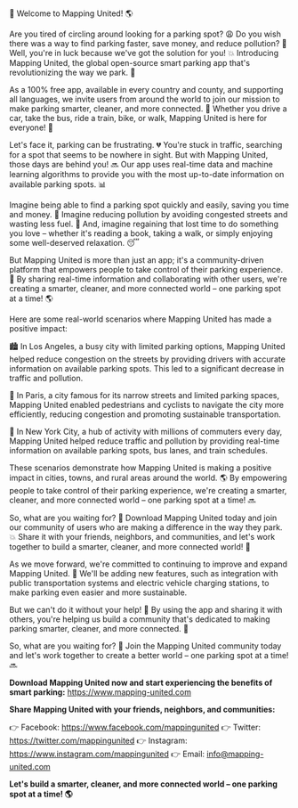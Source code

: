 🎉 Welcome to Mapping United! 🌎

Are you tired of circling around looking for a parking spot? 😩 Do you wish there was a way to find parking faster, save money, and reduce pollution? 🌟 Well, you're in luck because we've got the solution for you! 💥 Introducing Mapping United, the global open-source smart parking app that's revolutionizing the way we park. 🚀

As a 100% free app, available in every country and county, and supporting all languages, we invite users from around the world to join our mission to make parking smarter, cleaner, and more connected. 🌟 Whether you drive a car, take the bus, ride a train, bike, or walk, Mapping United is here for everyone! 👫

Let's face it, parking can be frustrating. 💔 You're stuck in traffic, searching for a spot that seems to be nowhere in sight. But with Mapping United, those days are behind you! 🔜 Our app uses real-time data and machine learning algorithms to provide you with the most up-to-date information on available parking spots. 📊

Imagine being able to find a parking spot quickly and easily, saving you time and money. 💸 Imagine reducing pollution by avoiding congested streets and wasting less fuel. 🌟 And, imagine regaining that lost time to do something you love – whether it's reading a book, taking a walk, or simply enjoying some well-deserved relaxation. 😴

But Mapping United is more than just an app; it's a community-driven platform that empowers people to take control of their parking experience. 👥 By sharing real-time information and collaborating with other users, we're creating a smarter, cleaner, and more connected world – one parking spot at a time! 🌎

Here are some real-world scenarios where Mapping United has made a positive impact:

🏙️ In Los Angeles, a busy city with limited parking options, Mapping United helped reduce congestion on the streets by providing drivers with accurate information on available parking spots. This led to a significant decrease in traffic and pollution.

🌳 In Paris, a city famous for its narrow streets and limited parking spaces, Mapping United enabled pedestrians and cyclists to navigate the city more efficiently, reducing congestion and promoting sustainable transportation.

🚂 In New York City, a hub of activity with millions of commuters every day, Mapping United helped reduce traffic and pollution by providing real-time information on available parking spots, bus lanes, and train schedules.

These scenarios demonstrate how Mapping United is making a positive impact in cities, towns, and rural areas around the world. 🌎 By empowering people to take control of their parking experience, we're creating a smarter, cleaner, and more connected world – one parking spot at a time! 🔜

So, what are you waiting for? 🤔 Download Mapping United today and join our community of users who are making a difference in the way they park. 💥 Share it with your friends, neighbors, and communities, and let's work together to build a smarter, cleaner, and more connected world! 🌟

As we move forward, we're committed to continuing to improve and expand Mapping United. 🚀 We'll be adding new features, such as integration with public transportation systems and electric vehicle charging stations, to make parking even easier and more sustainable.

But we can't do it without your help! 👫 By using the app and sharing it with others, you're helping us build a community that's dedicated to making parking smarter, cleaner, and more connected. 🌟

So, what are you waiting for? 🤔 Join the Mapping United community today and let's work together to create a better world – one parking spot at a time! 🔜

**Download Mapping United now and start experiencing the benefits of smart parking:** https://www.mapping-united.com

**Share Mapping United with your friends, neighbors, and communities:**

👉 Facebook: https://www.facebook.com/mappingunited
👉 Twitter: https://twitter.com/mappingunited
👉 Instagram: https://www.instagram.com/mappingunited
👉 Email: [info@mapping-united.com](mailto:info@mapping-united.com)

**Let's build a smarter, cleaner, and more connected world – one parking spot at a time! 🌎**